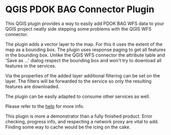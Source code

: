 QGIS PDOK BAG Connector Plugin
==============================

This QGIS plugin provides a way to easily add PDOK BAG WFS data to your QGIS project neatly side stepping some problems with the QGIS WFS connector.

The plugin adds a vector layer to the map. For this it uses the extent of the map as a bounding box. The plugin uses response paging to get all features in the bounding box. 
Unlike the QGIS WFS connector the attribute table and 'Save as ...' dialog respect the bounding box and won't try to download all features in the services. 

Via the properties of the added layer additional filtering can be set on the layer. The filters will be forwarded to the service so only the resulting features are downloaded.

The plugin can be easily adapted to consume other services as well. 

Please refer to the [help](https://marcoduiker.github.io/QGIS_BAG_Connector/help/build/html/introduction.html) for more info.

This plugin is more a demonstrator than a fully finished product. Error checking, progress info, and respecting a network proxy are vital to add. Finding some way to cache would be the icing on the cake.

